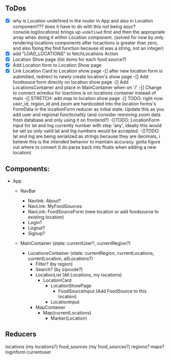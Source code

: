 ## ToDos

-[x] why is Location undefined in the router in App and also in Location component??? does it have to do with this not being asyc? console.log(locations) brings up `undefined` first and then the appropriate array when doing it within Location component. (solved for now by only rendering locations components after locactions is greater than zero, and also fixing the find function because id was a string, not an integer)
-[x] add "LOAD_LOCATIONS" to fetchLocations Action
-[x] Location Show page (list items for each food source?)
-[x] Add Location form to Location Show page
-[x] Link Location Card to Location show page
-[] after new location form is submitted, redirect to newly create location's show page
-[] Add foodsouce form directly on location show page
-[] Add LocationsContainer and place in MainContainer when on '/'
    -[] Change to connect w/redux for loactions is on locations container instead of main
-[] STRETCH: add map to location show page
-[] TODO: right now user_id, region_id and zoom are hardcoded into the location forms's FormData in the locationForm reducer as initial state. Update this as you add user and regional functionality (and consider removing zoom data from database and only using it on frontend?)
-[]TODO: LocationForm input for lat and lng currently number with step 'any', ideally this would be set so only valid lat and lng numbers would be accepted.
-[]TODO: lat and lng are being serialized as strings because they are decimals, i believe this is the intended behavior to maintain accuracy. gotta figure out where to convert (I do parse back into floats when adding a new location)

## Components:
- App
    - NavBar
        - Navlink: About?
        - NavLink: MyFoodSources
        - NavLink: FoodSourceForm (new location or add foodsource to existing location)
        - Login?
        - Logout?
        - Signup?
    - MainContainer (state: currentUser?, currentRegion?)
    
        - LocationsContainer (state: currentRegion, currentLocations, currentLocation, allLocations?)
            - Filter? (by region)
            - Search? (by zipcode?)
            - LocationList (All Locations, my locations)
                - LocationCard
                    - LocationShowPage
                        - FoodSourceInput (Add FoodSource to this location)
                    - LocationInput
            - MapContainer
                - Map(currentLocations)
                    - Marker(Location)


## Reducers

locations
(my locations?)
food_sources
(my food_sources?)
regions?
maps?
loginform
currentuser


